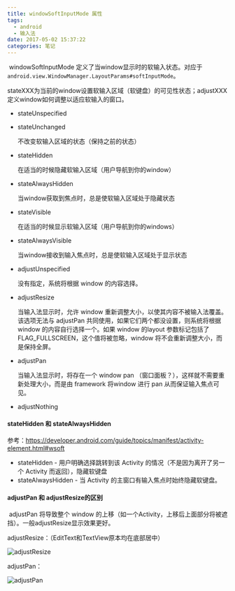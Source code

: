 ```yaml
---
title: windowSoftInputMode 属性
tags:
  - android
  - 输入法
date: 2017-05-02 15:37:22
categories: 笔记
---
```


​	windowSoftInputMode 定义了当window显示时的软输入状态。对应于`android.view.WindowManager.LayoutParams#softInputMode`。

​	stateXXX为当前的window设置软输入区域（软键盘）的可见性状态；adjustXXX 定义window如何调整以适应软输入的窗口。

+ stateUnspecified

+ stateUnchanged

  不改变软输入区域的状态（保持之前的状态）

+ stateHidden

  在适当的时候隐藏软输入区域（用户导航到你的window）

+ stateAlwaysHidden

  当window获取到焦点时，总是使软输入区域处于隐藏状态

+ stateVisible

  在适当的时候显示软输入区域（用户导航到你的windows）

+ stateAlwaysVisible

  当window接收到输入焦点时，总是使软输入区域处于显示状态

+ adjustUnspecified

  没有指定，系统将根据 window 的内容选择。

+ adjustResize

  当输入法显示时，允许 window 重新调整大小，以使其内容不被输入法覆盖。该选项无法与 adjustPan 共同使用，如果它们两个都没设置，则系统将根据 window 的内容自行选择一个。如果 window 的layout 参数标记包括了 FLAG_FULLSCREEN，这个值将被忽略，window 将不会重新调整大小，而是保持全屏。

+ adjustPan

  当输入法显示时，将存在一个 window pan （窗口面板？），这样就不需要重新处理大小，而是由 framework 将window 进行 pan 从而保证输入焦点可见。

+ adjustNothing



#### stateHidden 和 stateAlwaysHidden

参考：https://developer.android.com/guide/topics/manifest/activity-element.html#wsoft

* stateHidden - 用户明确选择跳转到该 Activity 的情况（不是因为离开了另一个 Activity 而返回），隐藏软键盘
* stateAlwaysHidden - 当 Activity 的主窗口有输入焦点时始终隐藏软键盘。

#### adjustPan 和 adjustResize的区别

​	adjustPan 将导致整个 window 的上移（如一个Activity，上移后上面部分将被遮挡）。一般adjustResize显示效果更好。

adjustResize：（EditText和TextView原本均在底部居中）

![adjustResize](https://ws2.sinaimg.cn/large/006tKfTcgy1finvgjv4mkj309d0gqaah.jpg)

adjustPan：

![adjustPan](https://ws4.sinaimg.cn/large/006tKfTcgy1finvgkam3fj309e0grjrs.jpg)
